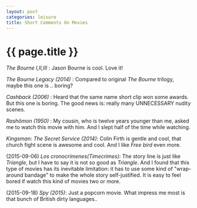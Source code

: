 ```yaml
---
layout: post
categories: leisure
title: Short Comments On Movies
---
```


{{ page.title }}
================

*The Bourne I,II,III* : Jason Bourne is cool. Love it!

*The Bourne Legacy (2014)* : Compared to original *The Bourne* trilogy, maybe this one is .. boring?

*Cashback (2006)* : Heard that the same name short clip won some awards. But this one is boring.
The good news is: really many UNNECESSARY nudity scenes.

*Rashômon (1950)* : My cousin, who is twelve years younger than me, asked me to watch this movie with him. And I slept half of the time while watching.

*Kingsman: The Secret Service (2014)*: Colin Firth is gentle and cool, that church fight scene is awesome and cool. And I like *Free bird* even more.

(2015-09-06) *Los cronocrímenes(Timecrimes)*: The story line is just like *Triangle*, but I have to say it is not so good as *Triangle*. And I found that this type of movies has its inevitable limitation: it has to use some kind of "wrap-around bandage" to make the whole story self-justified. It is easy to feel bored if watch this kind of movies two or more.

(2015-09-18) *Spy (2015)*: Just a popcorn movie. What impress me most is that bunch of British dirty languages..
